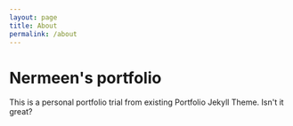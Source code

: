 ```yaml
---
layout: page
title: About
permalink: /about
---
```


# Nermeen's portfolio 

This is a personal portfolio trial from existing Portfolio Jekyll Theme. Isn't it great?
